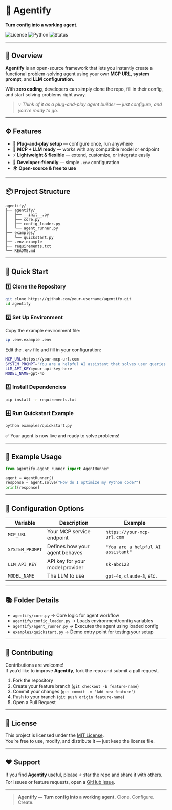 # 🤖 Agentify  
**Turn config into a working agent.**

![License](https://img.shields.io/badge/License-MIT-blue.svg)
![Python](https://img.shields.io/badge/Python-3.9%2B-blue)
![Status](https://img.shields.io/badge/Status-Active-success)

---

## 🧠 Overview
**Agentify** is an open-source framework that lets you instantly create a functional problem-solving agent using your own **MCP URL**, **system prompt**, and **LLM configuration**.  

With **zero coding**, developers can simply clone the repo, fill in their config, and start solving problems right away.  

> 💡 *Think of it as a plug-and-play agent builder — just configure, and you’re ready to go.*

---

## ⚙️ Features
- 🔌 **Plug-and-play setup** — configure once, run anywhere  
- 🧠 **MCP + LLM ready** — works with any compatible model or endpoint  
- ⚡ **Lightweight & flexible** — extend, customize, or integrate easily  
- 🧩 **Developer-friendly** — simple `.env` configuration  
- 🌍 **Open-source & free to use**

---

## 📦 Project Structure
```
agentify/
├── agentify/
│   ├── __init__.py
│   ├── core.py
│   ├── config_loader.py
│   └── agent_runner.py
├── examples/
│   └── quickstart.py
├── .env.example
├── requirements.txt
└── README.md
```

---

## 🚀 Quick Start

### 1️⃣ Clone the Repository
```bash
git clone https://github.com/your-username/agentify.git
cd agentify
```

### 2️⃣ Set Up Environment
Copy the example environment file:
```bash
cp .env.example .env
```

Edit the `.env` file and fill in your configuration:

```bash
MCP_URL=https://your-mcp-url.com
SYSTEM_PROMPT="You are a helpful AI assistant that solves user queries."
LLM_API_KEY=your-api-key-here
MODEL_NAME=gpt-4o
```

### 3️⃣ Install Dependencies
```bash
pip install -r requirements.txt
```

### 4️⃣ Run Quickstart Example
```bash
python examples/quickstart.py
```

✅ Your agent is now live and ready to solve problems!

---

## 🧩 Example Usage
```python
from agentify.agent_runner import AgentRunner

agent = AgentRunner()
response = agent.solve("How do I optimize my Python code?")
print(response)
```

---

## 🔧 Configuration Options

| Variable | Description | Example |
|-----------|-------------|----------|
| `MCP_URL` | Your MCP service endpoint | `https://your-mcp-url.com` |
| `SYSTEM_PROMPT` | Defines how your agent behaves | `"You are a helpful AI assistant"` |
| `LLM_API_KEY` | API key for your model provider | `sk-abc123` |
| `MODEL_NAME` | The LLM to use | `gpt-4o`, `claude-3`, etc. |

---

## 📚 Folder Details
- `agentify/core.py` → Core logic for agent workflow  
- `agentify/config_loader.py` → Loads environment/config variables  
- `agentify/agent_runner.py` → Executes the agent using loaded config  
- `examples/quickstart.py` → Demo entry point for testing your setup  

---

## 🤝 Contributing
Contributions are welcome!  
If you’d like to improve **Agentify**, fork the repo and submit a pull request.

1. Fork the repository  
2. Create your feature branch (`git checkout -b feature-name`)  
3. Commit your changes (`git commit -m 'Add new feature'`)  
4. Push to your branch (`git push origin feature-name`)  
5. Open a Pull Request  

---

## 🧾 License
This project is licensed under the [MIT License](LICENSE).  
You’re free to use, modify, and distribute it — just keep the license file.

---

## ❤️ Support
If you find **Agentify** useful, please ⭐ star the repo and share it with others.  
For issues or feature requests, open a [GitHub Issue](https://github.com/your-username/agentify/issues).

---

> **Agentify — Turn config into a working agent.**
> Clone. Configure. Create.

